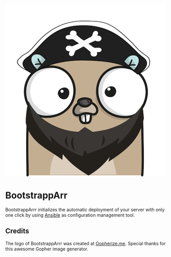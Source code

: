 <p align="center">
<img src="assets/img/gopherize.png" alt="BootstrappArr" title="BootstrappArr" />
</p>

# BootstrappArr

BootstrappArrr initializes the automatic deployment of your server with only one click by using [Ansible](https://www.ansible.com/) as configuration management tool.

## Credits

The logo of BootstrappArrr was created at [Gopherize.me](https://gopherize.me). Special thanks for this awesome Gopher image generator.
